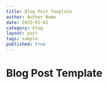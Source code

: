 ```yaml
---
title: Blog Post Template
author: Author Name 
date: 2025-01-01
category: blog
layout: post
tags: sample
published: true
---
```


# Blog Post Template
